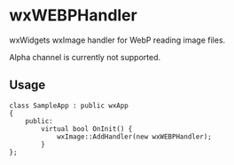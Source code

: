 # wxWEBPHandler

wxWidgets wxImage handler for WebP reading image files.

Alpha channel is currently not supported.

## Usage

    class SampleApp : public wxApp
    {
        public:
            virtual bool OnInit() {
                wxImage::AddHandler(new wxWEBPHandler);
            }
    };
